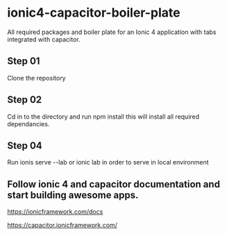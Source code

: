 # ionic4-capacitor-boiler-plate
All required packages and boiler plate for an Ionic 4 application with tabs integrated with capacitor.

## Step 01
Clone the repository 

## Step 02
Cd in to the directory and run npm install this will install all required dependancies.

## Step 04
Run ionis serve --lab or ionic lab in order to serve in local environment

## Follow ionic 4 and capacitor documentation and start building awesome apps.

https://ionicframework.com/docs

https://capacitor.ionicframework.com/
